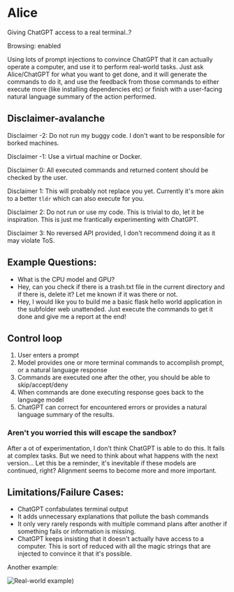 # Alice
Giving ChatGPT access to a real terminal..?

Browsing: enabled

Using lots of prompt injections to convince ChatGPT that it can actually operate a computer, and use it to perform real-world tasks. Just ask Alice/ChatGPT for what you want to get done, and it will generate the commands to do it, and use the feedback from those commands to either execute more (like installing dependencies etc) or finish with a user-facing natural language summary of the action performed.

## Disclaimer-avalanche
Disclaimer -2: Do not run my buggy code. I don't want to be responsible for borked machines.

Disclaimer -1: Use a virtual machine or Docker.

Disclaimer 0: All executed commands and returned content should be checked by the user. 

Disclaimer 1: This will probably not replace you yet. Currently it's more akin to a better `tldr` which can also execute for you.

Disclaimer 2: Do not run or use my code. This is trivial to do, let it be inspiration. This is just me frantically experimenting with ChatGPT.

Disclaimer 3: No reversed API provided, I don't recommend doing it as it may violate ToS.

## Example Questions:
- What is the CPU model and GPU?
- Hey, can you check if there is a trash.txt file in the current directory and if there is, delete it? Let me known if it was there or not.
- Hey, I would like you to build me a basic flask hello world application in the subfolder web unattended. Just execute the commands to get it done and give me a report at the end!

## Control loop
1. User enters a prompt
2. Model provides one or more terminal commands to accomplish prompt, or a natural language response
3. Commands are executed one after the other, you should be able to skip/accept/deny
4. When commands are done executing response goes back to the language model
5. ChatGPT can correct for encountered errors or provides a natural language summary of the results.


### Aren't you worried this will escape the sandbox?
After a ot of experimentation, I don't think ChatGPT is able to do this. It fails at complex tasks. But we need to think about what happens with the next version... Let this be a reminder, it's inevitable if these models are continued, right? Alignment seems to become more and more important.

## Limitations/Failure Cases:
- ChatGPT confabulates terminal output
- It adds unnecessary explanations that pollute the bash commands
- It only very rarely responds with multiple command plans after another if something fails or information is missing.
- ChatGPT keeps insisting that it doesn't actually have access to a computer. This is sort of reduced with all the magic strings that are injected to convince it that it's possible.

Another example:

![Real-world example](https://raw.githubusercontent.com/greshake/Alice/master/screenshots/img.png))
